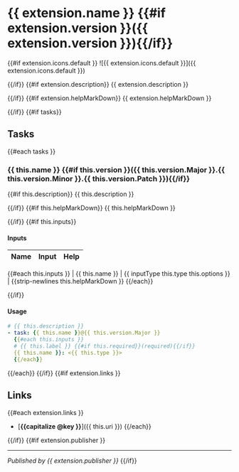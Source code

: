 # {{ extension.name }} {{#if extension.version }}({{ extension.version }}){{/if}}

{{#if extension.icons.default }}
![{{ extension.icons.default }}]({{ extension.icons.default }})

{{/if}}
{{#if extension.description}}
{{ extension.description }}

{{/if}}
{{#if extension.helpMarkDown}}
{{ extension.helpMarkDown }}

{{/if}}
{{#if tasks}}

## Tasks

{{#each tasks }}

### {{ this.name }} {{#if this.version }}({{ this.version.Major }}.{{ this.version.Minor }}.{{ this.version.Patch }}){{/if}}

{{#if this.description}}
{{ this.description }}

{{/if}}
{{#if this.helpMarkDown}}
{{ this.helpMarkDown }}

{{/if}}
{{#if this.inputs}}

#### Inputs

| Name | Input | Help |
| ---- | ----- | ---- |
{{#each this.inputs }}
| {{ this.name }} | {{ inputType this.type this.options }} | {{strip-newlines this.helpMarkDown }}
{{/each}}

{{/if}}

#### Usage

```yaml
# {{ this.description }}
- task: {{ this.name }}@{{ this.version.Major }}
  {{#each this.inputs }}
  # {{ this.label }} {{#if this.required}}(required){{/if}}
  {{ this.name }}: <{{ this.type }}>
  {{/each}}
```

{{/each}}
{{/if}}
{{#if extension.links }}

## Links

{{#each extension.links }}

- [**{{capitalize @key }}**]({{ this.uri }})
  {{/each}}

{{/if}}
{{#if extension.publisher }}

---

_Published by {{ extension.publisher }}_
{{/if}}

